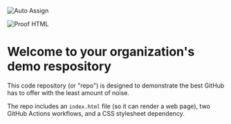 ![Auto Assign](https://github.com/DMAS-GTC/demo-repository/actions/workflows/auto-assign.yml/badge.svg)

![Proof HTML](https://github.com/DMAS-GTC/demo-repository/actions/workflows/proof-html.yml/badge.svg)

# Welcome to your organization's demo respository
This code repository (or "repo") is designed to demonstrate the best GitHub has to offer with the least amount of noise.

The repo includes an `index.html` file (so it can render a web page), two GitHub Actions workflows, and a CSS stylesheet dependency.
